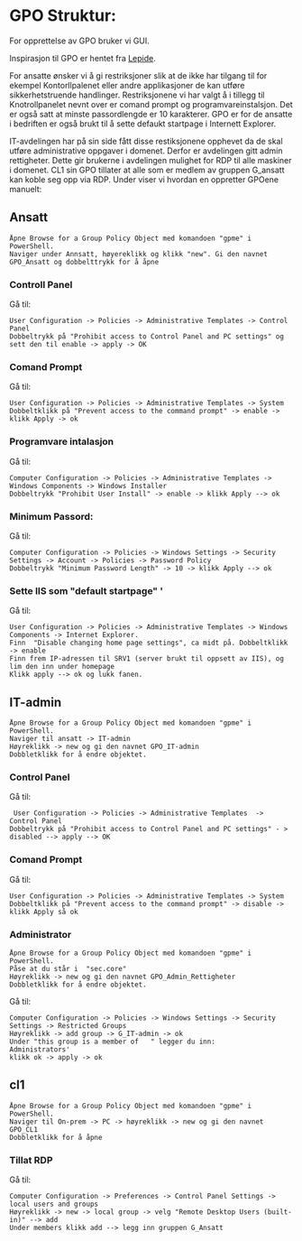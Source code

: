 # GPO Struktur: 
For opprettelse av GPO bruker vi GUI. 

Inspirasjon til GPO er hentet fra [Lepide](https://www.lepide.com/blog/top-10-most-important-group-policy-settings-for-preventing-security-breaches/). 

For ansatte ønsker vi å gi restriksjoner slik at de ikke har tilgang til for ekempel Kontorllpalenet eller andre applikasjoner de kan utføre sikkerhetstruende handlinger. Restriksjonene vi har valgt å i tillegg til Knotrollpanelet nevnt over er comand prompt og programvareinstalsjon. Det er også satt at minste passordlengde er 10 karakterer. GPO er for de ansatte i bedriften er også brukt til å sette defaukt startpage i Internett Explorer.

IT-avdelingen har på sin side fått disse restiksjonene opphevet da de skal utføre administrative oppgaver i domenet. Derfor er avdelingen gitt admin rettigheter. Dette gir brukerne i avdelingen mulighet for RDP til alle maskiner i domenet. CL1 sin GPO tillater at alle som er medlem av gruppen G_ansatt kan koble seg opp via RDP. Under viser vi hvordan en oppretter GPOene manuelt:


## Ansatt
    Åpne Browse for a Group Policy Object med komandoen "gpme" i PowerShell. 
    Naviger under Annsatt, høyereklikk og klikk "new". Gi den navnet GPO_Ansatt og dobbelttrykk for å åpne

### Controll Panel

Gå til:

    User Configuration -> Policies -> Administrative Templates -> Control Panel
    Dobbeltrykk på "Prohibit access to Control Panel and PC settings" og sett den til enable -> apply -> OK

### Comand Prompt
 Gå til: 

    User Configuration -> Policies -> Administrative Templates -> System
    Dobbeltklikk på "Prevent access to the command prompt" -> enable -> klikk Apply -> ok

### Programvare intalasjon
Gå til: 

    Computer Configuration -> Policies -> Administrative Templates -> Windows Components -> Windows Installer
    Dobbeltrykk "Prohibit User Install" -> enable -> klikk Apply --> ok

### Minimum Passord: 

Gå til: 

    Computer Configuration -> Policies -> Windows Settings -> Security Settings -> Account -> Policies -> Password Policy
    Dobbeltrykk "Minimum Password Length" -> 10 -> klikk Apply --> ok

### Sette IIS som "default startpage" '
Gå til: 

    User Configuration -> Policies -> Administrative Templates -> Windows Components -> Internet Explorer.
    Finn  "Disable changing home page settings", ca midt på. Dobbeltklikk -> enable 
    Finn frem IP-adressen til SRV1 (server brukt til oppsett av IIS), og lim den inn under homepage
    Klikk apply --> ok og lukk fanen. 


## IT-admin

    Åpne Browse for a Group Policy Object med komandoen "gpme" i PowerShell. 
    Naviger til ansatt -> IT-admin
    Høyreklikk -> new og gi den navnet GPO_IT-admin
    Dobbletklikk for å endre objektet. 

### Control Panel

Gå til:

     User Configuration -> Policies -> Administrative Templates  -> Control Panel
    Dobbeltrykk på "Prohibit access to Control Panel and PC settings" - > disabled --> apply --> OK


### Comand Prompt

Gå til:

    User Configuration -> Policies -> Administrative Templates -> System
    Dobbeltklikk på "Prevent access to the command prompt" -> disable -> klikk Apply så ok


### Administrator 
    Åpne Browse for a Group Policy Object med komandoen "gpme" i PowerShell. 
    Påse at du står i  "sec.core"
    Høyreklikk -> new og gi den navnet GPO_Admin_Rettigheter
    Dobbletklikk for å endre objektet. 

Gå til:

    Computer Configuration -> Policies -> Windows Settings -> Security Settings -> Restricted Groups
    Høyreklikk -> add group -> G_IT-admin -> ok
    Under "this group is a member of   " legger du inn: 
    Administrators'
    klikk ok -> apply -> ok


## cl1
    Åpne Browse for a Group Policy Object med komandoen "gpme" i PowerShell. 
    Naviger til On-prem -> PC -> høyreklikk -> new og gi den navnet GPO_CL1
    Dobbletklikk for å åpne

### Tillat RDP
 Gå til: 

    Computer Configuration -> Preferences -> Control Panel Settings -> local users and groups 
    Høyreklikk -> new -> local group -> velg "Remote Desktop Users (built-in)" --> add
    Under members klikk add --> legg inn gruppen G_Ansatt

